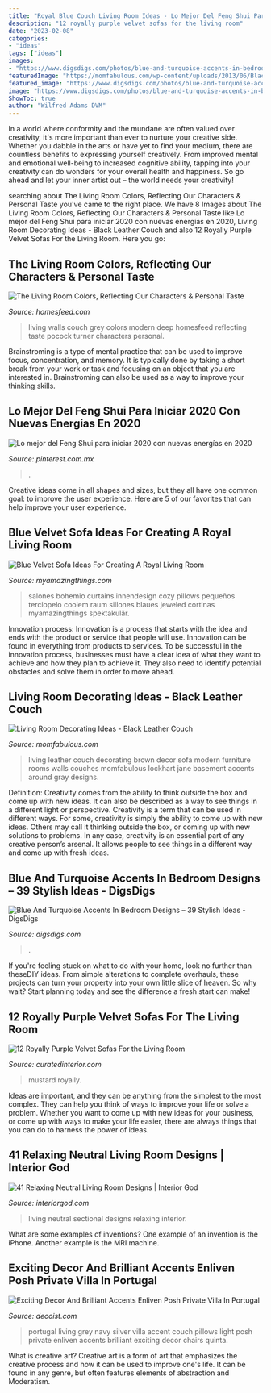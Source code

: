 ```yaml
---
title: "Royal Blue Couch Living Room Ideas - Lo Mejor Del Feng Shui Para Iniciar 2020 Con Nuevas Energías En 2020"
description: "12 royally purple velvet sofas for the living room"
date: "2023-02-08"
categories:
- "ideas"
tags: ["ideas"]
images:
- "https://www.digsdigs.com/photos/blue-and-turquoise-accents-in-bedrooms-22.jpg"
featuredImage: "https://momfabulous.com/wp-content/uploads/2013/06/Black-leather-couch-decorating-ideas-04.jpg"
featured_image: "https://www.digsdigs.com/photos/blue-and-turquoise-accents-in-bedrooms-22.jpg"
image: "https://www.digsdigs.com/photos/blue-and-turquoise-accents-in-bedrooms-22.jpg"
ShowToc: true
author: "Wilfred Adams DVM"
---
```



In a world where conformity and the mundane are often valued over creativity, it's more important than ever to nurture your creative side. Whether you dabble in the arts or have yet to find your medium, there are countless benefits to expressing yourself creatively. From improved mental and emotional well-being to increased cognitive ability, tapping into your creativity can do wonders for your overall health and happiness. So go ahead and let your inner artist out – the world needs your creativity!

	

		
searching about The Living Room Colors, Reflecting Our Characters &amp; Personal Taste you've came to the right place. We have 8 Images about The Living Room Colors, Reflecting Our Characters &amp; Personal Taste like Lo mejor del Feng Shui para iniciar 2020 con nuevas energías en 2020, Living Room Decorating Ideas - Black Leather Couch and also 12 Royally Purple Velvet Sofas For the Living Room. Here you go:
		
    
## The Living Room Colors, Reflecting Our Characters &amp; Personal Taste

<img loading=lazy src="http://homesfeed.com/wp-content/uploads/2018/02/transitional-living-room-vibrant-grey-painted-walls-deep-blue-couch-deep-blue-throw-pillows-modern-patterned-rug-in-red-wall-mounted-panels-for-artworks.jpg" onerror="this.onerror=null;this.src='https://tse2.mm.bing.net/th?id=OIP.GfV-pwfCmDUYah-F1nQNzwHaLH&amp;pid=15.1';" alt="The Living Room Colors, Reflecting Our Characters &amp; Personal Taste">

_Source: homesfeed.com_

>living walls couch grey colors modern deep homesfeed reflecting taste pocock turner characters personal. 

	

Brainstroming is a type of mental practice that can be used to improve focus, concentration, and memory. It is typically done by taking a short break from your work or task and focusing on an object that you are interested in. Brainstroming can also be used as a way to improve your thinking skills.

    
## Lo Mejor Del Feng Shui Para Iniciar 2020 Con Nuevas Energías En 2020

<img loading=lazy src="https://i.pinimg.com/736x/c3/e6/a8/c3e6a85d5d0d8ad0147a8522152fbf94.jpg" onerror="this.onerror=null;this.src='https://tse4.mm.bing.net/th?id=OIP.pftV_gRQVUgjawB11deHwwHaKN&amp;pid=15.1';" alt="Lo mejor del Feng Shui para iniciar 2020 con nuevas energías en 2020">

_Source: pinterest.com.mx_

>. 

	

Creative ideas come in all shapes and sizes, but they all have one common goal: to improve the user experience. Here are 5 of our favorites that can help improve your user experience.

    
## Blue Velvet Sofa Ideas For Creating A Royal Living Room

<img loading=lazy src="https://myamazingthings.com/wp-content/uploads/2017/08/blue-velvet-sofa-5.jpg" onerror="this.onerror=null;this.src='https://tse4.mm.bing.net/th?id=OIP.MWRIRhefcruuHeaoQ381CQHaE8&amp;pid=15.1';" alt="Blue Velvet Sofa Ideas For Creating A Royal Living Room">

_Source: myamazingthings.com_

>salones bohemio curtains innendesign cozy pillows pequeños terciopelo coolem raum sillones blaues jeweled cortinas myamazingthings spektakulär. 

	

Innovation process:
Innovation is a process that starts with the idea and ends with the product or service that people will use. Innovation can be found in everything from products to services. To be successful in the innovation process, businesses must have a clear idea of what they want to achieve and how they plan to achieve it. They also need to identify potential obstacles and solve them in order to move ahead.

    
## Living Room Decorating Ideas - Black Leather Couch

<img loading=lazy src="https://momfabulous.com/wp-content/uploads/2013/06/Black-leather-couch-decorating-ideas-04.jpg" onerror="this.onerror=null;this.src='https://tse2.mm.bing.net/th?id=OIP.ixGy1bSZyA82noZuuE7ljgAAAA&amp;pid=15.1';" alt="Living Room Decorating Ideas - Black Leather Couch">

_Source: momfabulous.com_

>living leather couch decorating brown decor sofa modern furniture rooms walls couches momfabulous lockhart jane basement accents around gray designs. 

	

Definition: Creativity comes from the ability to think outside the box and come up with new ideas. It can also be described as a way to see things in a different light or perspective.
Creativity is a term that can be used in different ways. For some, creativity is simply the ability to come up with new ideas. Others may call it thinking outside the box, or coming up with new solutions to problems. In any case, creativity is an essential part of any creative person’s arsenal. It allows people to see things in a different way and come up with fresh ideas.

    
## Blue And Turquoise Accents In Bedroom Designs – 39 Stylish Ideas - DigsDigs

<img loading=lazy src="https://www.digsdigs.com/photos/blue-and-turquoise-accents-in-bedrooms-22.jpg" onerror="this.onerror=null;this.src='https://tse2.mm.bing.net/th?id=OIP.qaP-4Zw4eHxswjmapOWepwAAAA&amp;pid=15.1';" alt="Blue And Turquoise Accents In Bedroom Designs – 39 Stylish Ideas - DigsDigs">

_Source: digsdigs.com_

>. 

	

If you're feeling stuck on what to do with your home, look no further than theseDIY ideas. From simple alterations to complete overhauls, these projects can turn your property into your own little slice of heaven. So why wait? Start planning today and see the difference a fresh start can make!

    
## 12 Royally Purple Velvet Sofas For The Living Room

<img loading=lazy src="https://curatedinterior.com/wp-content/uploads/2017/04/Plush-purple-velvet-sofa-with-mustard-yellow-pillow.jpg" onerror="this.onerror=null;this.src='https://tse3.mm.bing.net/th?id=OIP.UFx6DJ7gBRagUY-VJ9-8hgHaJ4&amp;pid=15.1';" alt="12 Royally Purple Velvet Sofas For the Living Room">

_Source: curatedinterior.com_

>mustard royally. 

	

Ideas are important, and they can be anything from the simplest to the most complex. They can help you think of ways to improve your life or solve a problem. Whether you want to come up with new ideas for your business, or come up with ways to make your life easier, there are always things that you can do to harness the power of ideas.

    
## 41 Relaxing Neutral Living Room Designs | Interior God

<img loading=lazy src="http://interiorgod.com/wp-content/uploads/2016/05/neutral-living-room-with-sectional.jpg" onerror="this.onerror=null;this.src='https://tse1.mm.bing.net/th?id=OIP.80FbcUQVh039rpYtzSebigHaJ9&amp;pid=15.1';" alt="41 Relaxing Neutral Living Room Designs | Interior God">

_Source: interiorgod.com_

>living neutral sectional designs relaxing interior. 

	

What are some examples of inventions?
One example of an invention is the iPhone. Another example is the MRI machine.

    
## Exciting Decor And Brilliant Accents Enliven Posh Private Villa In Portugal

<img loading=lazy src="https://cdn.decoist.com/wp-content/uploads/2014/09/Navy-blue-and-silver-accent-pillows-on-light-grey-couch.jpg" onerror="this.onerror=null;this.src='https://tse1.mm.bing.net/th?id=OIP.l6TKcqxgAo48Wa_Uk8zBWQHaJ6&amp;pid=15.1';" alt="Exciting Decor And Brilliant Accents Enliven Posh Private Villa In Portugal">

_Source: decoist.com_

>portugal living grey navy silver villa accent couch pillows light posh private enliven accents brilliant exciting decor chairs quinta. 

	

What is creative art?
Creative art is a form of art that emphasizes the creative process and how it can be used to improve one's life. It can be found in any genre, but often features elements of abstraction and Moderatism.

